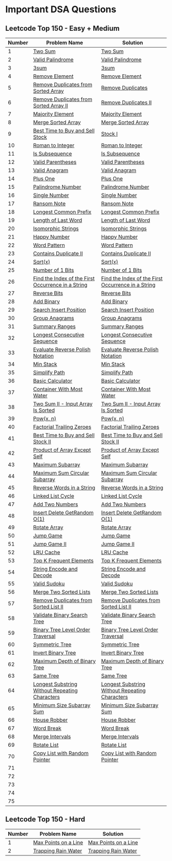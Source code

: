 # Important DSA Questions

## Leetcode Top 150 - Easy + Medium
| Number | Problem Name | Solution |
|--------------|-------------------------------|----------------------------|
| 1            | [Two Sum](https://leetcode.com/problems/two-sum/) | [Two Sum](./solutions/easy/two_sum.js) |
| 2            | [Valid Palindrome](https://leetcode.com/problems/valid-palindrome/description/) | [Valid Palindrome](./solutions/easy/valid-palindrome.js) |
| 3            | [3sum](https://leetcode.com/problems/3sum/description/) | [3sum](./solutions/3sum.js) |
| 4            | [Remove Element](https://leetcode.com/problems/remove-element/description/) | [Remove Element](./solutions/remove_element.js) |
| 5            | [Remove Duplicates from Sorted Array](https://leetcode.com/problems/remove-duplicates-from-sorted-array/description/) | [Remove Duplicates](./solutions/remove-duplicates-from-sorted-array.js) |
| 6            | [Remove Duplicates from Sorted Array II](https://leetcode.com/problems/remove-duplicates-from-sorted-array-ii/description/) | [Remove Duplicates II](./solutions/remove-duplicates-from-sorted-array-ii.js) |
| 7            | [Majority Element](https://leetcode.com/problems/majority-element/description/) | [Majority Element](./solutions/majority-element.js) |
| 8            | [Merge Sorted Array](https://leetcode.com/problems/merge-sorted-array/description/) | [Merge Sorted Array](./solutions/merge-sorted-array.js) |
| 9            | [Best Time to Buy and Sell Stock](https://leetcode.com/problems/best-time-to-buy-and-sell-stock/description/) | [Stock I](./solutions/best-time-to-buy-and-sell-stock.js) |
| 10            | [Roman to Integer](https://leetcode.com/problems/roman-to-integer/description/) | [Roman to Integer](./solutions/roman-to-integer.js) |
| 11            | [Is Subsequence](https://leetcode.com/problems/is-subsequence/description/) | [Is Subsequence](./solutions/is-subsequence.js) |
| 12            | [Valid Parentheses](https://leetcode.com/problems/valid-parentheses/description/) | [Valid Parentheses](./solutions/easy/valid-parentheses.js) |
| 13            | [Valid Anagram](https://leetcode.com/problems/valid-anagram/description/) | [Valid Anagram](./solutions/valid-anagram.js) |
| 14            | [Plus One](https://leetcode.com/problems/plus-one/description/) | [Plus One](./solutions/plus-one.js) |
| 15            | [Palindrome Number](https://leetcode.com/problems/palindrome-number/description/) | [Palindrome Number](./solutions/palindrome-number.js) |
| 16            | [Single Number](https://leetcode.com/problems/single-number/description/) | [Single Number](./solutions/single-number.js) |
| 17            | [Ransom Note](https://leetcode.com/problems/ransom-note/description/) | [Ransom Note](./solutions/ransom-note.js) |
| 18            | [Longest Common Prefix](https://leetcode.com/problems/longest-common-prefix/description/) | [Longest Common Prefix](./solutions/longest-common-prefix.js) |
| 19            | [Length of Last Word](https://leetcode.com/problems/length-of-last-word/description/) | [Length of Last Word](./solutions/length-of-last-word.js) |
| 20            | [Isomorphic Strings](https://leetcode.com/problems/isomorphic-strings/description/) | [Isomorphic Strings](./solutions/isomorphic-strings.js) |
| 21            | [Happy Number](https://leetcode.com/problems/happy-number/description/) | [Happy Number](./solutions/happy-number.js) |
| 22            | [Word Pattern](https://leetcode.com/problems/word-pattern/description/) | [Word Pattern](./solutions/word-pattern.js) |
| 23            | [Contains Duplicate II](https://leetcode.com/problems/contains-duplicate-ii/description/) | [Contains Duplicate II](./solutions/contains-duplicate-ii.js) |
| 24            | [Sqrt(x)](https://leetcode.com/problems/sqrtx/description/) | [Sqrt(x)](./solutions/sqrtx.js) |
| 25            | [Number of 1 Bits](https://leetcode.com/problems/number-of-1-bits/description/) | [Number of 1 Bits](./solutions/number-of-1-bits.js) |
| 26            | [Find the Index of the First Occurrence in a String](https://leetcode.com/problems/find-the-index-of-the-first-occurrence-in-a-string/description/) | [Find the Index of the First Occurrence in a String](./solutions/find-the-index-of-the-first-occurrence.js) |
| 27            | [Reverse Bits](https://leetcode.com/problems/reverse-bits/description/) | [Reverse Bits](./solutions/reverse-bits.js) |
| 28            | [Add Binary](https://leetcode.com/problems/add-binary/description/) | [Add Binary](./solutions/add-binary.js) |
| 29            | [Search Insert Position](https://leetcode.com/problems/search-insert-position/description/) | [Search Insert Position](./solutions/search-insert-position.js) |
| 30            | [Group Anagrams](https://leetcode.com/problems/group-anagrams/description/) | [Group Anagrams](./solutions/group-anagrams.js) |
| 31            | [Summary Ranges](https://leetcode.com/problems/summary-ranges/description/) | [Summary Ranges](./solutions/summary-ranges.js) |
| 32            | [Longest Consecutive Sequence](https://leetcode.com/problems/longest-consecutive-sequence/description/) | [Longest Consecutive Sequence](./solutions/longest-consecutive-sequence.js) |
| 33            | [Evaluate Reverse Polish Notation](https://leetcode.com/problems/evaluate-reverse-polish-notation/description/) | [Evaluate Reverse Polish Notation](./solutions/medium/evaluate-reverse-polish-notation.js) |
| 34            | [Min Stack](https://leetcode.com/problems/min-stack/description/) | [Min Stack](./solutions/medium/min-stack.js) |
| 35            | [Simplify Path](https://leetcode.com/problems/simplify-path/description/) | [Simplify Path](./solutions/medium/simplify-path.py) |
| 36            | [Basic Calculator](https://leetcode.com/problems/basic-calculator/description/) | [Basic Calculator](./solutions/hard/basic-calculator.py) |
| 37            | [Container With Most Water](https://leetcode.com/problems/container-with-most-water/description/) | [Container With Most Water](./solutions/container-with-most-water.py) |
| 38            | [Two Sum II - Input Array Is Sorted](https://leetcode.com/problems/two-sum-ii-input-array-is-sorted/description/) | [Two Sum II - Input Array Is Sorted](./solutions/easy/two-sum-ii-input-array-is-sorted.py) |
| 39            | [Pow(x, n)](https://leetcode.com/problems/two-sum-ii-input-array-is-sorted/description/) | [Pow(x, n)](./solutions/two-sum-ii-input-array-is-sorted.py) |
| 40            | [Factorial Trailing Zeroes](https://leetcode.com/problems/factorial-trailing-zeroes/description/) | [Factorial Trailing Zeroes](./solutions/factorial-trailing-zeroes.py) |
| 41            | [Best Time to Buy and Sell Stock II](https://leetcode.com/problems/best-time-to-buy-and-sell-stock-ii/description/) | [Best Time to Buy and Sell Stock II](./solutions/best-time-to-buy-and-sell-stock-ii.js) |
| 42            | [Product of Array Except Self](https://leetcode.com/problems/product-of-array-except-self/description/) | [Product of Array Except Self](./solutions/medium/product-of-array-except-self.js) |
| 43            | [Maximum Subarray](https://leetcode.com/problems/maximum-subarray/description/) | [Maximum Subarray](./solutions/maximum-subarray.py) |
| 44            | [Maximum Sum Circular Subarray](https://leetcode.com/problems/maximum-sum-circular-subarray/description/) | [Maximum Sum Circular Subarray](./solutions/maximum-sum-circular-subarray.js) |
| 45            | [Reverse Words in a String](https://leetcode.com/problems/reverse-words-in-a-string/description/) | [Reverse Words in a String](./solutions/reverse-words-in-a-string.py) |
| 46            | [Linked List Cycle](https://leetcode.com/problems/linked-list-cycle/description/) | [Linked List Cycle](./solutions/easy/linked-list-cycle.js) |
| 47            | [Add Two Numbers](https://leetcode.com/problems/add-two-numbers/description/) | [Add Two Numbers](./solutions/medium/linked-lists/add-two-numbers.js) |
| 48            | [Insert Delete GetRandom O(1)](https://leetcode.com/problems/insert-delete-getrandom-o1/description/) | [Insert Delete GetRandom O(1)](./solutions/insert-delete-getrandom-o1.js) |
| 49            | [Rotate Array](https://leetcode.com/problems/rotate-array/description/) | [Rotate Array](./solutions/rotate-array.js) |
| 50            | [Jump Game](https://leetcode.com/problems/jump-game/description/) | [Jump Game](./solutions/jump-game.py) |
| 51            | [Jump Game II](https://leetcode.com/problems/jump-game-ii/description/) | [Jump Game II](./solutions/jump-game-ii.py) |
| 52            | [LRU Cache](https://leetcode.com/problems/lru-cache/description/) | [LRU Cache](./solutions/medium/linked-lists/lru-cache.py) |
| 53            | [Top K Frequent Elements](https://leetcode.com/problems/top-k-frequent-elements/description/) | [Top K Frequent Elements](./solutions/top-k-frequent-elements.js) |
| 54            | [String Encode and Decode](https://leetcode.com/problems/encode-and-decode-strings/description/) | [String Encode and Decode](./solutions/string-encode-and-decode.js) |
| 55            | [Valid Sudoku](https://leetcode.com/problems/valid-sudoku/) | [Valid Sudoku](./solutions/valid-sudoku.js) |
| 56            | [Merge Two Sorted Lists](https://leetcode.com/problems/merge-two-sorted-lists/description) | [Merge Two Sorted Lists](./solutions/easy/merge-two-sorted-lists.js) |
| 57            | [Remove Duplicates from Sorted List II](https://leetcode.com/problems/remove-duplicates-from-sorted-list-ii/description) | [Remove Duplicates from Sorted List II](./solutions/medium/linked-lists/remove-duplicates-from-sorted-list-ii.js) |
| 58            | [Validate Binary Search Tree](https://leetcode.com/problems/validate-binary-search-tree/description) | [Validate Binary Search Tree](./solutions/medium/trees/validate-binary-search-tree.js) |
| 59            | [Binary Tree Level Order Traversal](https://leetcode.com/problems/binary-tree-level-order-traversal/description) | [Binary Tree Level Order Traversal](./solutions/medium/trees/binary-tree-level-order-traversal.js) |
| 60            | [Symmetric Tree](https://leetcode.com/problems/symmetric-tree/description) | [Symmetric Tree](./solutions/easy/trees/symmetric-tree.js) |
| 61            | [Invert Binary Tree](https://leetcode.com/problems/invert-binary-tree/description	) | [Invert Binary Tree](./solutions/easy/trees/invert-binary-tree.js) |
| 62            | [Maximum Depth of Binary Tree](https://leetcode.com/problems/maximum-depth-of-binary-tree/description) | [Maximum Depth of Binary Tree](./solutions/easy/trees/maximum-depth-of-binary-tree.js) |
| 63            | [Same Tree](https://leetcode.com/problems/same-tree/description) | [Same Tree](./solutions/easy/trees/same-tree.js) |
| 64            | [Longest Substring Without Repeating Characters](https://leetcode.com/problems/longest-substring-without-repeating-characters/description) | [Longest Substring Without Repeating Characters](./solutions/medium/longest-substring-without-repeating-characters.js) |
| 65            | [Minimum Size Subarray Sum](https://leetcode.com/problems/minimum-size-subarray-sum/description) | [Minimum Size Subarray Sum](./solutions/medium/minimum-size-subarray-sum.js) |
| 66            | [House Robber](https://leetcode.com/problems/house-robber/description) | [House Robber](./solutions/medium/dp/house-robber.js) |
| 67            | [Word Break](https://leetcode.com/problems/word-break/description) | [Word Break](./solutions/medium/dp/word-break.js) |
| 68            | [Merge Intervals](https://leetcode.com/problems/merge-intervals/description) | [Merge Intervals](./solutions/medium/merge-intervals.js) |
| 69            | [Rotate List](https://leetcode.com/problems/rotate-list/description) | [Rotate List](./solutions/medium/linked-lists/rotate-list.js) |
| 70            | [Copy List with Random Pointer](https://leetcode.com/problems/copy-list-with-random-pointer/description) | [Copy List with Random Pointer](./solutions/medium/linked-lists/copy-list-with-random-pointer.js) |
| 71            | []() | []() |
| 72            | []() | []() |
| 73            | []() | []() |
| 74            | []() | []() |
| 75            | []() | []() |

 
 

## Leetcode Top 150 - Hard
| Number | Problem Name | Solution |
|--------------|-------------------------------|----------------------------|
| 1            | [Max Points on a Line](https://leetcode.com/problems/max-points-on-a-line/) | [Max Points on a Line](./solutions/hard/max-points-on-a-line.py) |
| 2            | [Trapping Rain Water](https://leetcode.com/problems/trapping-rain-water/) | [Trapping Rain Water](./solutions/hard/trapping-rain-water.js) |
